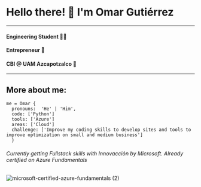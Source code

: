 # Hello there! 👋 I'm Omar Gutiérrez
***
#### Engineering Student 👨‍💻
#### Entrepreneur 🚀
#### CBI @ UAM Azcapotzalco 🏫
***
## More about me:
```
me = Omar {
  pronouns:  'He' | 'Him',
  code: ['Python']
  tools: ['Azure']
  areas: ['Cloud']
  challenge: ['Improve my coding skills to develop sites and tools to improve optimization on small and medium business']
  }
```
  
###### Currently getting Fullstack skills with Innovacción by Microsoft. Already certified on Azure Fundamentals
![microsoft-certified-azure-fundamentals (2)](https://user-images.githubusercontent.com/89239670/161171757-42bfcefa-f73c-4ddf-b52e-3b3bb7432549.png)

